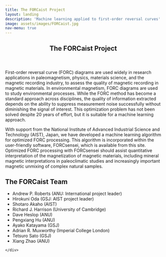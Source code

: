 ```yaml
---
title: The FORCaist Project
layout: landing
description: 'Machine learning applied to first-order reversal curves'
image: assets/images/FORCaist.jpg
nav-menu: true
---
```

<!-- Main -->
<div id="main">

<!-- One -->
<section id="one">
	<div class="inner">
		<header class="major">
			<h2>The FORCaist Project</h2>
		</header>
		<p>First-order reversal curve (FORC) diagrams are used widely in research applications in paleomagnetism, physics, materials science, and the magnetic recording industry, to assess the quality of magnetic recording in magnetic materials. In environmental magnetism, FORC diagrams are used to study environmental processes. While the FORC method has become a standard approach across disciplines, the quality of information extracted depends on the ability to suppress measurement noise successfully without diminishing the signal of interest. This optimization problem has not been solved despite 20 years of effort, but it is suitable for a machine learning approach.</p> 
 
<p>With support from the National Institute of Advanced Industrial Science and Technology (AIST), Japan, we have developed a machine learning algorithm for optimized FORC processing. This algorithm is incorporated within the user-friendly software, FORCsensei, which is available from this site. Optimized FORC processing with FORCsensei should assist quantitative interpretation of the magnetization of magnetic materials, including mineral magnetic interpretations in paleoclimatic studies and increasingly important magnetic unmixing of complex natural samples.</p>
	
<h2>The FORCaist Team</h2>
<ul>
 <li>Andrew P. Roberts (ANU: International project leader)</li>
<li>Hirokuni Oda (GSJ: AIST project leader)</li>
<li>Shotaro Akaho (AIST)</li>
<li>Richard J. Harrison (University of Cambridge)</li>
<li>Dave Heslop (ANU)</li>
<li>Pengxiang Hu (ANU)</li>
<li>Ayako Katayama (GSJ)</li>
<li>Adrian R. Muxworthy (Imperial College London)</li>
<li>Tetsuro Sato (GSJ)</li>
<li>Xiang Zhao (ANU)</li>
</ul> 
		
	</div>
</section>



